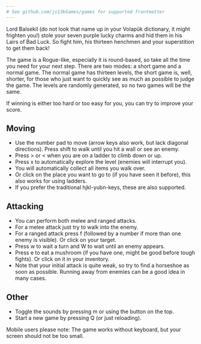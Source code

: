```yaml
---
# See github.com/js13kGames/games for supported frontmatter
---
```

Lord Balsekil (do not look that name up in your Volapük dictionary, it might frighten you!) stole your seven purple lucky charms and hid them in his Lairs of Bad Luck. So fight him, his thirteen henchmen and your superstition to get them back!

The game is a Rogue-like, especially it is round-based, so take all the time you need for your next step. There are two modes: a short game and a normal game. The normal game has thirteen levels, the short game is, well, shorter, for those who just want to quickly see as much as possible to judge the game. The levels are randomly generated, so no two games will be the same.

If winning is either too hard or too easy for you, you can try to improve your score.

## Moving

* Use the number pad to move (arrow keys also work, but lack diagonal directions). Press shift to walk until you hit a wall or see an enemy.
* Press > or < when you are on a ladder to climb down or up.
* Press x to automatically explore the level (enemies will interrupt you).
* You will automatically collect all items you walk over.
* Or click on the place you want to go to (if you have seen it before), this also works for using ladders.
* If you prefer the traditional hjkl-yubn-keys, these are also supported.

## Attacking

* You can perform both melee and ranged attacks.
* For a melee attack just try to walk into the enemy.
* For a ranged attack press f (followed by a number if more than one enemy is visible). Or click on your target.
* Press w to wait a turn and W to wait until an enemy appears.
* Press e to eat a mushroom (if you have one, might be good before tough fights). Or click on it in your inventory.
* Note that your initial attack is quite weak, so try to find a horseshoe as soon as possible. Running away from enemies can be a good idea in many cases.

## Other

* Toggle the sounds by pressing m or using the button on the top.
* Start a new game by pressing Q (or just reloading).

Mobile users please note: The game works without keyboard, but your screen should not be too small.